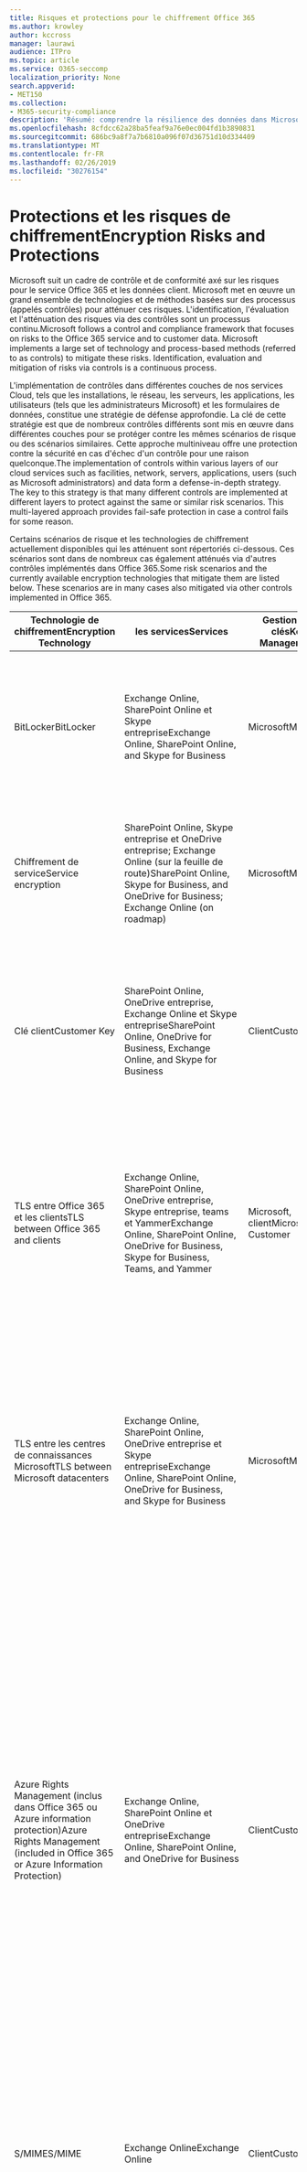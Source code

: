 ```yaml
---
title: Risques et protections pour le chiffrement Office 365
ms.author: krowley
author: kccross
manager: laurawi
audience: ITPro
ms.topic: article
ms.service: O365-seccomp
localization_priority: None
search.appverid:
- MET150
ms.collection:
- M365-security-compliance
description: 'Résumé: comprendre la résilience des données dans Microsoft Office 365.'
ms.openlocfilehash: 8cfdcc62a28ba5feaf9a76e0ec004fd1b3890831
ms.sourcegitcommit: 686bc9a8f7a7b6810a096f07d36751d10d334409
ms.translationtype: MT
ms.contentlocale: fr-FR
ms.lasthandoff: 02/26/2019
ms.locfileid: "30276154"
---
```

# <a name="encryption-risks-and-protections"></a><span data-ttu-id="c8116-103">Protections et les risques de chiffrement</span><span class="sxs-lookup"><span data-stu-id="c8116-103">Encryption Risks and Protections</span></span>

<span data-ttu-id="c8116-p101">Microsoft suit un cadre de contrôle et de conformité axé sur les risques pour le service Office 365 et les données client. Microsoft met en œuvre un grand ensemble de technologies et de méthodes basées sur des processus (appelés contrôles) pour atténuer ces risques. L'identification, l'évaluation et l'atténuation des risques via des contrôles sont un processus continu.</span><span class="sxs-lookup"><span data-stu-id="c8116-p101">Microsoft follows a control and compliance framework that focuses on risks to the Office 365 service and to customer data. Microsoft implements a large set of technology and process-based methods (referred to as controls) to mitigate these risks. Identification, evaluation and mitigation of risks via controls is a continuous process.</span></span> 

<span data-ttu-id="c8116-p102">L'implémentation de contrôles dans différentes couches de nos services Cloud, tels que les installations, le réseau, les serveurs, les applications, les utilisateurs (tels que les administrateurs Microsoft) et les formulaires de données, constitue une stratégie de défense approfondie. La clé de cette stratégie est que de nombreux contrôles différents sont mis en œuvre dans différentes couches pour se protéger contre les mêmes scénarios de risque ou des scénarios similaires. Cette approche multiniveau offre une protection contre la sécurité en cas d'échec d'un contrôle pour une raison quelconque.</span><span class="sxs-lookup"><span data-stu-id="c8116-p102">The implementation of controls within various layers of our cloud services such as facilities, network, servers, applications, users (such as Microsoft administrators) and data form a defense-in-depth strategy. The key to this strategy is that many different controls are implemented at different layers to protect against the same or similar risk scenarios. This multi-layered approach provides fail-safe protection in case a control fails for some reason.</span></span>

<span data-ttu-id="c8116-p103">Certains scénarios de risque et les technologies de chiffrement actuellement disponibles qui les atténuent sont répertoriés ci-dessous. Ces scénarios sont dans de nombreux cas également atténués via d'autres contrôles implémentés dans Office 365.</span><span class="sxs-lookup"><span data-stu-id="c8116-p103">Some risk scenarios and the currently available encryption technologies that mitigate them are listed below. These scenarios are in many cases also mitigated via other controls implemented in Office 365.</span></span>

| <span data-ttu-id="c8116-112">Technologie de chiffrement</span><span class="sxs-lookup"><span data-stu-id="c8116-112">Encryption Technology</span></span> | <span data-ttu-id="c8116-113">les services</span><span class="sxs-lookup"><span data-stu-id="c8116-113">Services</span></span> | <span data-ttu-id="c8116-114">Gestion des clés</span><span class="sxs-lookup"><span data-stu-id="c8116-114">Key Management</span></span> | <span data-ttu-id="c8116-115">Scénario de risque</span><span class="sxs-lookup"><span data-stu-id="c8116-115">Risk Scenario</span></span> | <span data-ttu-id="c8116-116">Valeur</span><span class="sxs-lookup"><span data-stu-id="c8116-116">Value</span></span> |
|----------------------------------------------------------------------------------|--------------------------------------------------------------------------------------------------|---------------------|------------------------------------------------------------------------------------------------------------------------------------------|---------------------------------------------------------------------------------------------------------------------------------------------------------------------------------------------------------------------------------------------------------------------------------------------------------------------------------------------------------------------------------------------------------------------------------|
| <span data-ttu-id="c8116-117">BitLocker</span><span class="sxs-lookup"><span data-stu-id="c8116-117">BitLocker</span></span> | <span data-ttu-id="c8116-118">Exchange Online, SharePoint Online et Skype entreprise</span><span class="sxs-lookup"><span data-stu-id="c8116-118">Exchange Online, SharePoint Online, and Skype for Business</span></span> | <span data-ttu-id="c8116-119">Microsoft</span><span class="sxs-lookup"><span data-stu-id="c8116-119">Microsoft</span></span> | <span data-ttu-id="c8116-120">Les disques ou les serveurs dans Office 365 sont volés ou incorrectement recyclés.</span><span class="sxs-lookup"><span data-stu-id="c8116-120">Disks or servers in Office 365 are stolen or improperly recycled.</span></span> | <span data-ttu-id="c8116-121">BitLocker offre une approche à la sécurité contre la perte de données due à un matériel volé ou incorrectement recyclé (serveur/disque).</span><span class="sxs-lookup"><span data-stu-id="c8116-121">BitLocker provides a fail-safe approach to protect against loss of data due to stolen or improperly recycled hardware (server/disk).</span></span> |
| <span data-ttu-id="c8116-122">Chiffrement de service</span><span class="sxs-lookup"><span data-stu-id="c8116-122">Service encryption</span></span> | <span data-ttu-id="c8116-123">SharePoint Online, Skype entreprise et OneDrive entreprise; Exchange Online (sur la feuille de route)</span><span class="sxs-lookup"><span data-stu-id="c8116-123">SharePoint Online, Skype for Business, and OneDrive for Business; Exchange Online (on roadmap)</span></span> | <span data-ttu-id="c8116-124">Microsoft</span><span class="sxs-lookup"><span data-stu-id="c8116-124">Microsoft</span></span> | <span data-ttu-id="c8116-125">Un pirate interne ou externe tente d'accéder à des fichiers/données individuels en tant qu'objet BLOB.</span><span class="sxs-lookup"><span data-stu-id="c8116-125">Internal or external hacker tries to access individual files/data as a blob.</span></span> | <span data-ttu-id="c8116-p104">Les données chiffrées ne peuvent pas être déchiffrées sans accès aux clés. Permet de limiter le risque qu'un pirate accède aux données.</span><span class="sxs-lookup"><span data-stu-id="c8116-p104">The encrypted data cannot be decrypted without access to keys. Helps to mitigate risk of a hacker accessing data.</span></span> |
| <span data-ttu-id="c8116-128">Clé client</span><span class="sxs-lookup"><span data-stu-id="c8116-128">Customer Key</span></span> | <span data-ttu-id="c8116-129">SharePoint Online, OneDrive entreprise, Exchange Online et Skype entreprise</span><span class="sxs-lookup"><span data-stu-id="c8116-129">SharePoint Online, OneDrive for Business, Exchange Online, and Skype for Business</span></span> | <span data-ttu-id="c8116-130">Client</span><span class="sxs-lookup"><span data-stu-id="c8116-130">Customer</span></span> | <span data-ttu-id="c8116-131">N/A (cette fonctionnalité est conçue comme fonctionnalité de conformité, pas comme une atténuation pour tout risque.)</span><span class="sxs-lookup"><span data-stu-id="c8116-131">N/A (This feature is designed as a compliance feature; not as a mitigation for any risk.)</span></span> | <span data-ttu-id="c8116-132">Aide les clients à respecter les obligations de réglementation et de conformité, ainsi qu'à quitter le service Office 365 et révoquer l'accès aux données de Microsoft</span><span class="sxs-lookup"><span data-stu-id="c8116-132">Helps customers meet internal regulation and compliance obligations, and the ability to leave the Office 365 service and revoke Microsoft’s access to data</span></span> |
| <span data-ttu-id="c8116-133">TLS entre Office 365 et les clients</span><span class="sxs-lookup"><span data-stu-id="c8116-133">TLS between Office 365 and clients</span></span> | <span data-ttu-id="c8116-134">Exchange Online, SharePoint Online, OneDrive entreprise, Skype entreprise, teams et Yammer</span><span class="sxs-lookup"><span data-stu-id="c8116-134">Exchange Online, SharePoint Online, OneDrive for Business, Skype for Business, Teams, and Yammer</span></span> | <span data-ttu-id="c8116-135">Microsoft, client</span><span class="sxs-lookup"><span data-stu-id="c8116-135">Microsoft, Customer</span></span> | <span data-ttu-id="c8116-136">Attaque de l'interCepteur ou d'une autre attaque pour appuyer sur le flux de données entre Office 365 et les ordinateurs clients sur Internet.</span><span class="sxs-lookup"><span data-stu-id="c8116-136">Man-in-the-middle or other attack to tap the data flow between Office 365 and client computers over Internet.</span></span> | <span data-ttu-id="c8116-137">Cette implémentation fournit une valeur à la fois à Microsoft et aux clients et garantit l'intégrité des données entre Office 365 et le client.</span><span class="sxs-lookup"><span data-stu-id="c8116-137">This implementation provides value to both Microsoft and customers and assures data integrity as it flows between Office 365 and the client.</span></span> |
| <span data-ttu-id="c8116-138">TLS entre les centres de connaissances Microsoft</span><span class="sxs-lookup"><span data-stu-id="c8116-138">TLS between Microsoft datacenters</span></span> | <span data-ttu-id="c8116-139">Exchange Online, SharePoint Online, OneDrive entreprise et Skype entreprise</span><span class="sxs-lookup"><span data-stu-id="c8116-139">Exchange Online, SharePoint Online, OneDrive for Business, and Skype for Business</span></span> | <span data-ttu-id="c8116-140">Microsoft</span><span class="sxs-lookup"><span data-stu-id="c8116-140">Microsoft</span></span> | <span data-ttu-id="c8116-141">Attaque de l'interCepteur ou d'une autre attaque pour appuyer sur le flux de données client entre les serveurs Office 365 situés dans des centres de données Microsoft différents.</span><span class="sxs-lookup"><span data-stu-id="c8116-141">Man-in-the-middle or other attack to tap the customer data flow between Office 365 servers located in different Microsoft datacenters.</span></span> | <span data-ttu-id="c8116-142">Cette implémentation est une autre méthode permettant de protéger les données contre les attaques entre les centres de données Microsoft.</span><span class="sxs-lookup"><span data-stu-id="c8116-142">This implementation is another method to protect data against attacks between Microsoft datacenters.</span></span> |
| <span data-ttu-id="c8116-143">Azure Rights Management (inclus dans Office 365 ou Azure information protection)</span><span class="sxs-lookup"><span data-stu-id="c8116-143">Azure Rights Management (included in Office 365 or Azure Information Protection)</span></span> | <span data-ttu-id="c8116-144">Exchange Online, SharePoint Online et OneDrive entreprise</span><span class="sxs-lookup"><span data-stu-id="c8116-144">Exchange Online, SharePoint Online, and OneDrive for Business</span></span> | <span data-ttu-id="c8116-145">Client</span><span class="sxs-lookup"><span data-stu-id="c8116-145">Customer</span></span> | <span data-ttu-id="c8116-146">Les données tombent entre les mains d'une personne qui ne doit pas avoir accès aux données.</span><span class="sxs-lookup"><span data-stu-id="c8116-146">Data falls into the hands of a person who should not have access to the data.</span></span> | <span data-ttu-id="c8116-p105">Azure information protection utilise Azure RMS, qui fournit une valeur ajoutée aux clients en utilisant des stratégies de chiffrement, d'identité et d'autorisation pour sécuriser les fichiers et le courrier électronique sur plusieurs appareils. Azure RMS fournit une valeur aux clients où tous les courriers électroniques provenant d'Office 365 qui correspondent à certains critères (c'est-à-dire, tous les courriers électroniques vers une adresse spécifique) peuvent être automatiquement chiffrés avant d'être envoyés à un autre destinataire.</span><span class="sxs-lookup"><span data-stu-id="c8116-p105">Azure Information Protection uses Azure RMS which provides value to customers by using encryption, identity, and authorization policies to help secure files and email across multiple devices. Azure RMS provides value to customers where all emails originating from Office 365 that match certain criteria (i.e., all emails to a certain address) can be automatically encrypted before they get sent to another recipient.</span></span> |
| <span data-ttu-id="c8116-149">S/MIME</span><span class="sxs-lookup"><span data-stu-id="c8116-149">S/MIME</span></span> | <span data-ttu-id="c8116-150">Exchange Online</span><span class="sxs-lookup"><span data-stu-id="c8116-150">Exchange Online</span></span> | <span data-ttu-id="c8116-151">Client</span><span class="sxs-lookup"><span data-stu-id="c8116-151">Customer</span></span> | <span data-ttu-id="c8116-152">Le courrier électronique est destiné aux mains d'une personne qui n'est pas le destinataire prévu.</span><span class="sxs-lookup"><span data-stu-id="c8116-152">Email falls into the hands of a person who is not the intended recipient.</span></span> | <span data-ttu-id="c8116-153">S/MIME offre une valeur ajoutée aux clients en s'assurant que les messages chiffrés avec S/MIME ne peuvent être déchiffrés que par le destinataire direct du courrier électronique.</span><span class="sxs-lookup"><span data-stu-id="c8116-153">S/MIME provides value to customers by assuring that email encrypted with S/MIME can only be decrypted by the direct recipient of the email.</span></span> |
| <span data-ttu-id="c8116-154">Chiffrement de messages Office 365</span><span class="sxs-lookup"><span data-stu-id="c8116-154">Office 365 Message Encryption</span></span> | <span data-ttu-id="c8116-155">Exchange Online, SharePoint Online</span><span class="sxs-lookup"><span data-stu-id="c8116-155">Exchange Online, SharePoint Online</span></span> | <span data-ttu-id="c8116-156">Client</span><span class="sxs-lookup"><span data-stu-id="c8116-156">Customer</span></span> | <span data-ttu-id="c8116-157">Les messages électroniques, y compris les pièces jointes protégées, tombent entre les mains d'une personne au sein ou à l'extérieur d'Office 365 qui n'est pas le destinataire prévu du message.</span><span class="sxs-lookup"><span data-stu-id="c8116-157">Email, including protected attachments, falls in hands of a person either within or outside Office 365 who is not the intended recipient of the email.</span></span> | <span data-ttu-id="c8116-158">OME fournit une valeur aux clients où tous les courriers électroniques provenant d'Office 365 qui correspondent à certains critères (c'est-à-dire, tous les courriers électroniques adressés à une certaine adresse) sont automatiquement chiffrés avant d'être envoyés à un autre destinataire interne ou externe.</span><span class="sxs-lookup"><span data-stu-id="c8116-158">OME provides value to customers where all emails originating from Office 365 that match certain criteria (i.e., all emails to a certain address) are automatically encrypted before they get sent to another internal or an external recipient.</span></span> |
| <span data-ttu-id="c8116-159">SMTP TLS avec l'organisation partenaire</span><span class="sxs-lookup"><span data-stu-id="c8116-159">SMTP TLS with partner organization</span></span> | <span data-ttu-id="c8116-160">Exchange Online</span><span class="sxs-lookup"><span data-stu-id="c8116-160">Exchange Online</span></span> | <span data-ttu-id="c8116-161">Client</span><span class="sxs-lookup"><span data-stu-id="c8116-161">Customer</span></span> | <span data-ttu-id="c8116-162">Le courrier électronique est intercepté via une attaque de l'intercepteur ou une autre attaque en transit d'un client Office 365 vers une autre organisation partenaire.</span><span class="sxs-lookup"><span data-stu-id="c8116-162">Email is intercepted via a man-in-the-middle or other attack while in transit from an Office 365 tenant to another partner organization.</span></span> | <span data-ttu-id="c8116-163">Ce scénario fournit au client une valeur qui lui permet d'envoyer ou de recevoir tous les messages électroniques entre son client 365 Office et son organisation de messagerie dans un canal SMTP chiffré.</span><span class="sxs-lookup"><span data-stu-id="c8116-163">This scenario provides value to the customer such that they can send/receive all emails between their Office 365 tenant and their partner’s email organization inside an encrypted SMTP channel.</span></span> |

## <a name="encryption-technologies-available-in-office-365-multi-tenant-environments"></a><span data-ttu-id="c8116-164">Technologies de chiffrement disponibles dans les environnements multi-clients Office 365</span><span class="sxs-lookup"><span data-stu-id="c8116-164">Encryption technologies available in Office 365 multi-tenant environments</span></span>

| <span data-ttu-id="c8116-165">Technologie de chiffrement</span><span class="sxs-lookup"><span data-stu-id="c8116-165">Encryption Technology</span></span> | <span data-ttu-id="c8116-166">Implémentée par</span><span class="sxs-lookup"><span data-stu-id="c8116-166">Implemented by</span></span> | <span data-ttu-id="c8116-167">Algorithme et force de l'échange de clés</span><span class="sxs-lookup"><span data-stu-id="c8116-167">Key Exchange Algorithm and Strength</span></span> | <span data-ttu-id="c8116-168">Gestion des clés \*</span><span class="sxs-lookup"><span data-stu-id="c8116-168">Key Management\*</span></span> | <span data-ttu-id="c8116-169">Validée FIPS 140-2</span><span class="sxs-lookup"><span data-stu-id="c8116-169">FIPS 140-2 Validated</span></span> |
|----------------------------------------------------------------------------------|-------------------------|------------------------------------------------------------------------------------------------------------------------------------------------------------------------------------|--------------------------------------------------------------------------------------------------------------------------------------------------------------------------------------------------------------------------------------------------------------------------------------------------------------------------------------------------------------------------------------------------------------------------------------------------------------------------------------------------------------------------------------------------------------------------------------------------------------------------------------------------------------------------------------------------------------------------------------------------------------------------------------------------------------------------------------------------------------------------------------------------------------|-----------------------------------------------------------------------|
| <span data-ttu-id="c8116-170">BitLocker</span><span class="sxs-lookup"><span data-stu-id="c8116-170">BitLocker</span></span> | <span data-ttu-id="c8116-171">Exchange Online</span><span class="sxs-lookup"><span data-stu-id="c8116-171">Exchange Online</span></span> | <span data-ttu-id="c8116-172">AES 128-bit +</span><span class="sxs-lookup"><span data-stu-id="c8116-172">AES 128-bit+</span></span> | <span data-ttu-id="c8116-p106">La clé externe AES est stockée dans une sécurité secrète et dans le Registre du serveur Exchange. La sécurité secrète est un référentiel sécurisé qui requiert une élévation et des approbations de haut niveau pour accéder. L'accès ne peut être demandé et approuvé qu'à l'aide d'un outil interne appelé Lockbox. La clé externe AES est également stockée dans le module de plateforme sécurisée sur le serveur. Un mot de passe numérique de 48 chiffres est stocké dans Active Directory et protégé par la bte post.</span><span class="sxs-lookup"><span data-stu-id="c8116-p106">AES external key is stored in a Secret Safe and in the registry of the Exchange server. The Secret Safe is a secured repository that requires high-level elevation and approvals to access. Access can be requested and approved only by using an internal tool called Lockbox. The AES external key is also stored in the Trusted Platform Module in the server. A 48-digit numerical password is stored in Active Directory and protected by Lockbox.</span></span> | <span data-ttu-id="c8116-178">Oui, pour les serveurs qui utilisent AES 256 bits \* \*</span><span class="sxs-lookup"><span data-stu-id="c8116-178">Yes, for servers that use AES 256-bit\*\*</span></span> |
|  | <span data-ttu-id="c8116-179">SharePoint Online</span><span class="sxs-lookup"><span data-stu-id="c8116-179">SharePoint Online</span></span> | <span data-ttu-id="c8116-180">AES 256 bits</span><span class="sxs-lookup"><span data-stu-id="c8116-180">AES 256-bit</span></span> | <span data-ttu-id="c8116-p107">La clé externe AES est stockée dans un coffre secret. La sécurité secrète est un référentiel sécurisé qui requiert une élévation et des approbations de haut niveau pour accéder. L'accès ne peut être demandé et approuvé qu'à l'aide d'un outil interne appelé Lockbox. La clé externe AES est également stockée dans le module de plateforme sécurisée sur le serveur. Un mot de passe numérique de 48 chiffres est stocké dans Active Directory et protégé par la bte post.</span><span class="sxs-lookup"><span data-stu-id="c8116-p107">AES external key is stored in a Secret Safe. The Secret Safe is a secured repository that requires high-level elevation and approvals to access. Access can be requested and approved only by using an internal tool called Lockbox. The AES external key is also stored in the Trusted Platform Module in the server. A 48-digit numerical password is stored in Active Directory and protected by Lockbox.</span></span> | <span data-ttu-id="c8116-186">Oui</span><span class="sxs-lookup"><span data-stu-id="c8116-186">Yes</span></span> |
|  | <span data-ttu-id="c8116-187">Skype Entreprise</span><span class="sxs-lookup"><span data-stu-id="c8116-187">Skype for Business</span></span> | <span data-ttu-id="c8116-188">AES 256 bits</span><span class="sxs-lookup"><span data-stu-id="c8116-188">AES 256-bit</span></span> | <span data-ttu-id="c8116-p108">La clé externe AES est stockée dans un coffre secret. La sécurité secrète est un référentiel sécurisé qui requiert une élévation et des approbations de haut niveau pour accéder. L'accès ne peut être demandé et approuvé qu'à l'aide d'un outil interne appelé Lockbox. La clé externe AES est également stockée dans le module de plateforme sécurisée sur le serveur. Un mot de passe numérique de 48 chiffres est stocké dans Active Directory et protégé par la bte post.</span><span class="sxs-lookup"><span data-stu-id="c8116-p108">AES external key is stored in a Secret Safe. The Secret Safe is a secured repository that requires high-level elevation and approvals to access. Access can be requested and approved only by using an internal tool called Lockbox. The AES external key is also stored in the Trusted Platform Module in the server. A 48-digit numerical password is stored in Active Directory and protected by Lockbox.</span></span> | <span data-ttu-id="c8116-194">Oui</span><span class="sxs-lookup"><span data-stu-id="c8116-194">Yes</span></span> |
| <span data-ttu-id="c8116-195">Chiffrement de service</span><span class="sxs-lookup"><span data-stu-id="c8116-195">Service Encryption</span></span> | <span data-ttu-id="c8116-196">SharePoint Online</span><span class="sxs-lookup"><span data-stu-id="c8116-196">SharePoint Online</span></span> | <span data-ttu-id="c8116-197">AES 256 bits</span><span class="sxs-lookup"><span data-stu-id="c8116-197">AES 256-bit</span></span> | <span data-ttu-id="c8116-p109">Les clés utilisées pour chiffrer les objets BLOB sont stockées dans la base de données de contenu SharePoint Online. Les bases de données de contenu SharePoint Online sont protégées par les contrôles d'accès aux bases de données et le chiffrement au repos. Le chiffrement est effectué à l'aide de TDE dans Azure SQL Database. Ces secrets se situent au niveau du service pour SharePoint Online, et non au niveau du client. Ces secrets (parfois appelés clés principales) sont stockés dans un référentiel sécurisé distinct appelé magasin de clés. TDE fournit la sécurité au repos pour la base de données active et les sauvegardes de base de données et les journaux de transaction. Lorsque les clients fournissent la clé facultative, la clé client est stockée dans le coffre de clés Azure et le service utilise la clé pour chiffrer une clé de client, qui est utilisée pour chiffrer une clé de site, qui est ensuite utilisée pour chiffrer les clés de niveau fichier. Fondamentalement, une nouvelle hiérarchie de clés est introduite lorsque le client fournit une clé.</span><span class="sxs-lookup"><span data-stu-id="c8116-p109">The keys used to encrypt the blobs are stored in the SharePoint Online Content Database. The SharePoint Online Content Databases is protected by database access controls and encryption at rest. Encryption is performed using TDE in Azure SQL Database. These secrets are at the service level for SharePoint Online, not at the tenant level. These secrets (sometimes referred to as the master keys) are stored in a separate secure repository called the Key Store. TDE provides security at rest for both the active database and the database backups and transaction logs. When customers provide the optional key, the customer key is stored in Azure Key Vault, and the service uses the key to encrypt a tenant key, which is used to encrypt a site key, which is then used to encrypt the file level keys. Essentially, a new key hierarchy is introduced when the customer provides a key.</span></span> | <span data-ttu-id="c8116-206">Oui</span><span class="sxs-lookup"><span data-stu-id="c8116-206">Yes</span></span> |
|  | <span data-ttu-id="c8116-207">Skype Entreprise</span><span class="sxs-lookup"><span data-stu-id="c8116-207">Skype for Business</span></span> | <span data-ttu-id="c8116-208">AES 256 bits</span><span class="sxs-lookup"><span data-stu-id="c8116-208">AES 256-bit</span></span> | <span data-ttu-id="c8116-p110">Chaque élément de données est chiffré à l'aide d'une clé différente générée de façon aléatoire 256 bits. La clé de chiffrement est stockée dans un fichier XML de métadonnées correspondant, qui est également chiffré par une clé principale par conférence. La clé principale est également générée de manière aléatoire une fois par conférence.</span><span class="sxs-lookup"><span data-stu-id="c8116-p110">Each piece of data is encrypted using a different randomly generated 256-bit key. The encryption key is stored in a corresponding metadata XML file which is also encrypted by a per-conference master key. The master key is also randomly generated once per conference.</span></span> | <span data-ttu-id="c8116-212">Oui</span><span class="sxs-lookup"><span data-stu-id="c8116-212">Yes</span></span> |
|  | <span data-ttu-id="c8116-213">Exchange Online</span><span class="sxs-lookup"><span data-stu-id="c8116-213">Exchange Online</span></span> | <span data-ttu-id="c8116-214">AES 256 bits</span><span class="sxs-lookup"><span data-stu-id="c8116-214">AES 256-bit</span></span> | <span data-ttu-id="c8116-215">Chaque boîte aux lettres est chiffrée à l'aide d'une stratégie de chiffrement de données qui utilise des clés de chiffrement contrôlées par Microsoft (dans la feuille de route) ou par le client (lorsque la clé client est utilisée).</span><span class="sxs-lookup"><span data-stu-id="c8116-215">Each mailbox is encrypted using a data encryption policy that uses encryption keys controlled by Microsoft (on roadmap) or by the customer (when Customer Key is used).</span></span> | <span data-ttu-id="c8116-216">Oui</span><span class="sxs-lookup"><span data-stu-id="c8116-216">Yes</span></span> |
| <span data-ttu-id="c8116-217">TLS entre Office 365 et les clients/partenaires</span><span class="sxs-lookup"><span data-stu-id="c8116-217">TLS between Office 365 and clients/partners</span></span> | <span data-ttu-id="c8116-218">Exchange Online</span><span class="sxs-lookup"><span data-stu-id="c8116-218">Exchange Online</span></span> | [<span data-ttu-id="c8116-219">TLS opportuniste prenant en charge plusieurs suites de chiffrement</span><span class="sxs-lookup"><span data-stu-id="c8116-219">Opportunistic TLS supporting multiple cipher suites</span></span>](https://technet.microsoft.com/en-us/library/mt163898.aspx) | <span data-ttu-id="c8116-220">Le certificat TLS pour Exchange Online (outlook.office.com) est un certificat SHA256RSA 2048 bits émis par Baltimore racine CyberTrust.</span><span class="sxs-lookup"><span data-stu-id="c8116-220">The TLS certificate for Exchange Online (outlook.office.com) is a 2048-bit SHA256RSA certificate issued by Baltimore CyberTrust Root.</span></span> <br> <br> <span data-ttu-id="c8116-221">Le certificat racine TLS pour Exchange Online est un certificat SHA1RSA 2048 bits émis par Baltimore racine CyberTrust.</span><span class="sxs-lookup"><span data-stu-id="c8116-221">The TLS root certificate for Exchange Online is a 2048-bit SHA1RSA certificate issued by Baltimore CyberTrust Root.</span></span> | <span data-ttu-id="c8116-222">Oui, lorsque la force de chiffrement TLS 1,2 avec 256 bits est utilisée</span><span class="sxs-lookup"><span data-stu-id="c8116-222">Yes, when TLS 1.2 with 256-bit cipher strength is used</span></span> |
|  | <span data-ttu-id="c8116-223">SharePoint Online</span><span class="sxs-lookup"><span data-stu-id="c8116-223">SharePoint Online</span></span> | <span data-ttu-id="c8116-224">TLS 1,2 avec AES 256</span><span class="sxs-lookup"><span data-stu-id="c8116-224">TLS 1.2 with AES 256</span></span> <br> <br> [<span data-ttu-id="c8116-225">Chiffrement de données dans OneDrive Entreprise et SharePoint Online</span><span class="sxs-lookup"><span data-stu-id="c8116-225">Data Encryption in OneDrive for Business and SharePoint Online</span></span>](https://technet.microsoft.com/en-us/library/dn905447.aspx) | <span data-ttu-id="c8116-226">Le certificat TLS pour SharePoint Online (\*. sharepoint.com) est un certificat SHA256RSA 2048 bits émis par Baltimore racine CyberTrust.</span><span class="sxs-lookup"><span data-stu-id="c8116-226">The TLS certificate for SharePoint Online (\*.sharepoint.com) is a 2048-bit SHA256RSA certificate issued by Baltimore CyberTrust Root.</span></span> <br> <br> <span data-ttu-id="c8116-227">Le certificat racine TLS pour SharePoint Online est un certificat SHA1RSA 2048 bits émis par Baltimore racine CyberTrust.</span><span class="sxs-lookup"><span data-stu-id="c8116-227">The TLS root certificate for SharePoint Online is a 2048-bit SHA1RSA certificate issued by Baltimore CyberTrust Root.</span></span> | <span data-ttu-id="c8116-228">Oui</span><span class="sxs-lookup"><span data-stu-id="c8116-228">Yes</span></span> |
|  | <span data-ttu-id="c8116-229">Skype Entreprise</span><span class="sxs-lookup"><span data-stu-id="c8116-229">Skype for Business</span></span> | [<span data-ttu-id="c8116-230">TLS pour les communications SIP et les sessions de partage de données PSOM</span><span class="sxs-lookup"><span data-stu-id="c8116-230">TLS for SIP communications and PSOM data sharing sessions</span></span>](https://support.office.com/article/Set-up-your-network-for-Skype-for-Business-Online-d21f89b0-3afc-432e-b735-036b2432fdbf) | <span data-ttu-id="c8116-231">Le certificat TLS pour Skype entreprise (\*. lync.com) est un certificat SHA256RSA 2048 bits émis par Baltimore racine CyberTrust.</span><span class="sxs-lookup"><span data-stu-id="c8116-231">The TLS certificate for Skype for Business (\*.lync.com) is a 2048-bit SHA256RSA certificate issued by Baltimore CyberTrust Root.</span></span> <br> <br> <span data-ttu-id="c8116-232">Le certificat racine TLS pour Skype entreprise est un certificat SHA256RSA 2048 bits émis par Baltimore racine CyberTrust.</span><span class="sxs-lookup"><span data-stu-id="c8116-232">The TLS root certificate for Skype for Business is a 2048-bit SHA256RSA certificate issued by Baltimore CyberTrust Root.</span></span> | <span data-ttu-id="c8116-233">Oui</span><span class="sxs-lookup"><span data-stu-id="c8116-233">Yes</span></span> |
|  | <span data-ttu-id="c8116-234">Microsoft Teams</span><span class="sxs-lookup"><span data-stu-id="c8116-234">Microsoft Teams</span></span> | <span data-ttu-id="c8116-235">TLS 1,2 avec AES 256</span><span class="sxs-lookup"><span data-stu-id="c8116-235">TLS 1.2 with AES 256</span></span> <br> <br> [<span data-ttu-id="c8116-236">Forum aux questions sur Microsoft teams – aide de l'administrateur</span><span class="sxs-lookup"><span data-stu-id="c8116-236">Frequently asked questions about Microsoft Teams – Admin Help</span></span>](https://docs.microsoft.com/MicrosoftTeams/teams-overview) | <span data-ttu-id="c8116-237">Le certificat TLS pour Microsoft Teams (teams.microsoft.com, edge.skype.com) est un certificat SHA256RSA 2048 bits émis par Baltimore racine CyberTrust.</span><span class="sxs-lookup"><span data-stu-id="c8116-237">The TLS certificate for Microsoft Teams (teams.microsoft.com, edge.skype.com) is a 2048-bit SHA256RSA certificate issued by Baltimore CyberTrust Root.</span></span> <br> <br> <span data-ttu-id="c8116-238">Le certificat racine TLS pour Microsoft teams est un certificat SHA256RSA 2048 bits émis par Baltimore racine CyberTrust.</span><span class="sxs-lookup"><span data-stu-id="c8116-238">The TLS root certificate for Microsoft Teams is a 2048-bit SHA256RSA certificate issued by Baltimore CyberTrust Root.</span></span> | <span data-ttu-id="c8116-239">Oui</span><span class="sxs-lookup"><span data-stu-id="c8116-239">Yes</span></span> |
| <span data-ttu-id="c8116-240">TLS entre les centres de connaissances Microsoft</span><span class="sxs-lookup"><span data-stu-id="c8116-240">TLS between Microsoft datacenters</span></span> | <span data-ttu-id="c8116-241">Tous les services Office 365</span><span class="sxs-lookup"><span data-stu-id="c8116-241">All Office 365 services</span></span> | <span data-ttu-id="c8116-242">TLS 1,2 avec AES 256</span><span class="sxs-lookup"><span data-stu-id="c8116-242">TLS 1.2 with AES 256</span></span> <br> <br> <span data-ttu-id="c8116-243">Protocole SRTP (Secure Real-Time Transport Protocol)</span><span class="sxs-lookup"><span data-stu-id="c8116-243">Secure Real-time Transport Protocol (SRTP)</span></span> | <span data-ttu-id="c8116-244">Microsoft utilise une autorité de certification gérée en interne et déployée pour les communications de serveur à serveur entre les centres de communication Microsoft.</span><span class="sxs-lookup"><span data-stu-id="c8116-244">Microsoft uses an internally managed and deployed certification authority for server-to-server communications between Microsoft datacenters.</span></span> | <span data-ttu-id="c8116-245">Oui</span><span class="sxs-lookup"><span data-stu-id="c8116-245">Yes</span></span> |
| <span data-ttu-id="c8116-246">Azure Rights Management (inclus dans Office 365 ou Azure information protection)</span><span class="sxs-lookup"><span data-stu-id="c8116-246">Azure Rights Management (included in Office 365 or Azure Information Protection)</span></span> | <span data-ttu-id="c8116-247">Exchange Online</span><span class="sxs-lookup"><span data-stu-id="c8116-247">Exchange Online</span></span> | <span data-ttu-id="c8116-p111">Prend en charge le [mode de chiffrement 2](https://docs.microsoft.com/previous-versions/windows/it-pro/windows-server-2008-R2-and-2008/hh867439(v=ws.10)), une implémentation de chiffrement RMS mise à jour et améliorée. Il prend en charge RSA 2048 pour la signature et le chiffrement, et SHA-256 pour le hachage dans la signature.</span><span class="sxs-lookup"><span data-stu-id="c8116-p111">Supports [Cryptographic Mode 2](https://docs.microsoft.com/previous-versions/windows/it-pro/windows-server-2008-R2-and-2008/hh867439(v=ws.10)), an updated and enhanced RMS cryptographic implementation. It supports RSA 2048 for signature and encryption, and SHA-256 for hash in the signature.</span></span> | <span data-ttu-id="c8116-250">[Géré par Microsoft](https://docs.microsoft.com/azure/information-protection/plan-implement-tenant-key).</span><span class="sxs-lookup"><span data-stu-id="c8116-250">[Managed by Microsoft](https://docs.microsoft.com/azure/information-protection/plan-implement-tenant-key).</span></span> | <span data-ttu-id="c8116-251">Oui</span><span class="sxs-lookup"><span data-stu-id="c8116-251">Yes</span></span> |
|  | <span data-ttu-id="c8116-252">SharePoint Online</span><span class="sxs-lookup"><span data-stu-id="c8116-252">SharePoint Online</span></span> | <span data-ttu-id="c8116-p112">Prend en charge le [mode de chiffrement 2](https://docs.microsoft.com/previous-versions/windows/it-pro/windows-server-2008-R2-and-2008/hh867439(v=ws.10)), une implémentation de chiffrement RMS mise à jour et améliorée. Il prend en charge RSA 2048 pour la signature et le chiffrement, et SHA-256 pour la signature.</span><span class="sxs-lookup"><span data-stu-id="c8116-p112">Supports [Cryptographic Mode 2](https://docs.microsoft.com/previous-versions/windows/it-pro/windows-server-2008-R2-and-2008/hh867439(v=ws.10)), an updated and enhanced RMS cryptographic implementation. It supports RSA 2048 for signature and encryption, and SHA-256 for signature.</span></span> | <span data-ttu-id="c8116-255">[Géré par Microsoft](https://docs.microsoft.com/azure/information-protection/plan-implement-tenant-key), qui est le paramètre par défaut; des</span><span class="sxs-lookup"><span data-stu-id="c8116-255">[Managed by Microsoft](https://docs.microsoft.com/azure/information-protection/plan-implement-tenant-key), which is the default setting; or</span></span> <br> <br> <span data-ttu-id="c8116-p113">Géré par le client, ce qui est une alternative aux clés gérées par Microsoft. Une organisation disposant d'un abonnement Azure géré par le service informatique peut utiliser BYOK et consigner son utilisation sans frais supplémentaires. Pour plus d'informations, reportez-vous à [la rubrique implémentation de votre propre clé](https://docs.microsoft.com/azure/information-protection/plan-implement-tenant-key). Dans cette configuration, les HSM de Thales sont utilisés pour protéger vos clés. Pour plus d'informations, consultez la rubrique [Thales HSM et Azure RMS](http://www.thales-esecurity.com/msrms/cloud).</span><span class="sxs-lookup"><span data-stu-id="c8116-p113">Customer-managed, which is an alternative to Microsoft-managed keys. Organization that have an IT-managed Azure subscription can use BYOK and log its usage at no extra charge. For more information, see [Implementing bring your own key](https://docs.microsoft.com/azure/information-protection/plan-implement-tenant-key). In this configuration, Thales HSMs are used to protect your keys. For more information, see [Thales HSMs and Azure RMS](http://www.thales-esecurity.com/msrms/cloud).</span></span> | <span data-ttu-id="c8116-261">Oui</span><span class="sxs-lookup"><span data-stu-id="c8116-261">Yes</span></span> |
| <span data-ttu-id="c8116-262">S/MIME</span><span class="sxs-lookup"><span data-stu-id="c8116-262">S/MIME</span></span> | <span data-ttu-id="c8116-263">Exchange Online</span><span class="sxs-lookup"><span data-stu-id="c8116-263">Exchange Online</span></span> | <span data-ttu-id="c8116-264">Cryptographic Message Syntax standard 1,5 (PKCS #7)</span><span class="sxs-lookup"><span data-stu-id="c8116-264">Cryptographic Message Syntax Standard 1.5 (PKCS #7)</span></span> | <span data-ttu-id="c8116-p114">Dépend de l'infrastructure de clé publique gérée par le client. La gestion des clés est effectuée par le client et Microsoft n'a jamais accès aux clés privées utilisées pour la signature et le déchiffrement.</span><span class="sxs-lookup"><span data-stu-id="c8116-p114">Depends on the customer-managed public key infrastructure deployed. Key management is performed by the customer, and Microsoft never has access to the private keys used for signing and decryption.</span></span> | <span data-ttu-id="c8116-267">Oui, lorsqu'il est configuré pour chiffrer les messages sortants avec 3DES ou AES256</span><span class="sxs-lookup"><span data-stu-id="c8116-267">Yes, when configured to encrypt outgoing messages with 3DES or AES256</span></span> |
| <span data-ttu-id="c8116-268">Chiffrement de messages Office 365</span><span class="sxs-lookup"><span data-stu-id="c8116-268">Office 365 Message Encryption</span></span> | <span data-ttu-id="c8116-269">Exchange Online</span><span class="sxs-lookup"><span data-stu-id="c8116-269">Exchange Online</span></span> | <span data-ttu-id="c8116-270">Identique à Azure RMS ([mode de chiffrement 2](https://technet.microsoft.com/en-us/library/dn569290.aspx) -RSA 2048 pour la signature et le chiffrement, et SHA-256 pour la signature)</span><span class="sxs-lookup"><span data-stu-id="c8116-270">Same as Azure RMS ([Cryptographic Mode 2](https://technet.microsoft.com/en-us/library/dn569290.aspx) - RSA 2048 for signature and encryption, and SHA-256 for signature)</span></span> | <span data-ttu-id="c8116-p115">Utilise Azure information protection comme infrastructure de chiffrement. La méthode de chiffrement utilisée dépend de l'emplacement des clés RMS utilisées pour chiffrer et déchiffrer les messages.</span><span class="sxs-lookup"><span data-stu-id="c8116-p115">Uses Azure Information Protection as its encryption infrastructure. The encryption method used depends on where you obtain the RMS keys used to encrypt and decrypt messages.</span></span> | <span data-ttu-id="c8116-273">Oui</span><span class="sxs-lookup"><span data-stu-id="c8116-273">Yes</span></span> |
| <span data-ttu-id="c8116-274">SMTP TLS avec l'organisation partenaire</span><span class="sxs-lookup"><span data-stu-id="c8116-274">SMTP TLS with partner organization</span></span> | <span data-ttu-id="c8116-275">Exchange Online</span><span class="sxs-lookup"><span data-stu-id="c8116-275">Exchange Online</span></span> | <span data-ttu-id="c8116-276">TLS 1,2 avec AES 256</span><span class="sxs-lookup"><span data-stu-id="c8116-276">TLS 1.2 with AES 256</span></span> | <span data-ttu-id="c8116-277">Le certificat TLS pour Exchange Online (outlook.office.com) est un certificat SHA256RSA 2048 bits émis par Baltimore racine CyberTrust.</span><span class="sxs-lookup"><span data-stu-id="c8116-277">The TLS certificate for Exchange Online (outlook.office.com) is a 2048-bit SHA256RSA certificate issued by Baltimore CyberTrust Root.</span></span> <br> <br> <span data-ttu-id="c8116-278">Le certificat racine TLS pour Exchange Online est un certificat SHA1RSA 2048 bits émis par Baltimore racine CyberTrust.</span><span class="sxs-lookup"><span data-stu-id="c8116-278">The TLS root certificate for Exchange Online is a 2048-bit SHA1RSA certificate issued by Baltimore CyberTrust Root.</span></span> | <span data-ttu-id="c8116-279">Oui, lorsque la force de chiffrement TLS 1,2 avec 256 bits est utilisée</span><span class="sxs-lookup"><span data-stu-id="c8116-279">Yes, when TLS 1.2 with 256-bit cipher strength is used</span></span> |

<span data-ttu-id="c8116-280">\**Les certificats TLS référencés dans ce tableau sont destinés aux centres de l'aide. les centres de SHA256RSA non américains utilisent également des certificats 2048 bits.*</span><span class="sxs-lookup"><span data-stu-id="c8116-280">\**TLS certificates referenced in this table are for US datacenters; non-US datacenters also use 2048-bit SHA256RSA certificates.*</span></span>

<span data-ttu-id="c8116-281">\*\**La plupart des serveurs de l'environnement mutualisée Exchange Online ont été déployés avec le chiffrement AES 256 bits pour BitLocker. Les serveurs qui utilisent AES 128 bits sont progressivement déplacés.*</span><span class="sxs-lookup"><span data-stu-id="c8116-281">\*\**Most servers in the Exchange Online multi-tenant environment have been deployed with AES 256-bit encryption for BitLocker. Servers using AES 128-bit are being phased out.*</span></span>

## <a name="encryption-technologies-available-in-government-cloud-community-environments"></a><span data-ttu-id="c8116-282">Technologies de chiffrement disponibles dans les environnements communautaires Cloud dans le secteur public</span><span class="sxs-lookup"><span data-stu-id="c8116-282">Encryption technologies available in Government cloud community environments</span></span>

| <span data-ttu-id="c8116-283">Technologie de chiffrement</span><span class="sxs-lookup"><span data-stu-id="c8116-283">Encryption Technology</span></span> | <span data-ttu-id="c8116-284">Implémentée par</span><span class="sxs-lookup"><span data-stu-id="c8116-284">Implemented by</span></span> | <span data-ttu-id="c8116-285">Algorithme et force de l'échange de clés</span><span class="sxs-lookup"><span data-stu-id="c8116-285">Key Exchange Algorithm and Strength</span></span> | <span data-ttu-id="c8116-286">Gestion des clés \*</span><span class="sxs-lookup"><span data-stu-id="c8116-286">Key Management\*</span></span> | <span data-ttu-id="c8116-287">Validée FIPS 140-2</span><span class="sxs-lookup"><span data-stu-id="c8116-287">FIPS 140-2 Validated</span></span> |
|---------------------------------------------|--------------------------------------------------------|------------------------------------------------------------------------------------------------------------------------------------------------------------------------------------|--------------------------------------------------------------------------------------------------------------------------------------------------------------------------------------------------------------------------------------------------------------------------------------------------------------------------------------------------------------------------------------------------------------------------------------------------------------------------------------------------------------------------------------------------------------------------------------------------------------------------------------------------------------------------------------------------------------------------------------------------------------------------------------------------------------------------------------------------------------------------------------------------------------|-------------------------------------------------------------------------|
| <span data-ttu-id="c8116-288">BitLocker</span><span class="sxs-lookup"><span data-stu-id="c8116-288">BitLocker</span></span> | <span data-ttu-id="c8116-289">Exchange Online</span><span class="sxs-lookup"><span data-stu-id="c8116-289">Exchange Online</span></span> | <span data-ttu-id="c8116-290">AES 256 bits</span><span class="sxs-lookup"><span data-stu-id="c8116-290">AES 256-bit</span></span> | <span data-ttu-id="c8116-p116">La clé externe AES est stockée dans une sécurité secrète et dans le Registre du serveur Exchange. La sécurité secrète est un référentiel sécurisé qui requiert une élévation et des approbations de haut niveau pour accéder. L'accès ne peut être demandé et approuvé qu'à l'aide d'un outil interne appelé Lockbox. La clé externe AES est également stockée dans le module de plateforme sécurisée sur le serveur. Un mot de passe numérique de 48 chiffres est stocké dans Active Directory et protégé par la bte post.</span><span class="sxs-lookup"><span data-stu-id="c8116-p116">AES external key is stored in a Secret Safe and in the registry of the Exchange server. The Secret Safe is a secured repository that requires high-level elevation and approvals to access. Access can be requested and approved only by using an internal tool called Lockbox. The AES external key is also stored in the Trusted Platform Module in the server. A 48-digit numerical password is stored in Active Directory and protected by Lockbox.</span></span> | <span data-ttu-id="c8116-296">Oui</span><span class="sxs-lookup"><span data-stu-id="c8116-296">Yes</span></span> |
|  | <span data-ttu-id="c8116-297">SharePoint Online</span><span class="sxs-lookup"><span data-stu-id="c8116-297">SharePoint Online</span></span> | <span data-ttu-id="c8116-298">AES 256 bits</span><span class="sxs-lookup"><span data-stu-id="c8116-298">AES 256-bit</span></span> | <span data-ttu-id="c8116-p117">La clé externe AES est stockée dans un coffre secret. La sécurité secrète est un référentiel sécurisé qui requiert une élévation et des approbations de haut niveau pour accéder. L'accès ne peut être demandé et approuvé qu'à l'aide d'un outil interne appelé Lockbox. La clé externe AES est également stockée dans le module de plateforme sécurisée sur le serveur. Un mot de passe numérique de 48 chiffres est stocké dans Active Directory et protégé par la bte post.</span><span class="sxs-lookup"><span data-stu-id="c8116-p117">AES external key is stored in a Secret Safe. The Secret Safe is a secured repository that requires high-level elevation and approvals to access. Access can be requested and approved only by using an internal tool called Lockbox. The AES external key is also stored in the Trusted Platform Module in the server. A 48-digit numerical password is stored in Active Directory and protected by Lockbox.</span></span> | <span data-ttu-id="c8116-304">Oui</span><span class="sxs-lookup"><span data-stu-id="c8116-304">Yes</span></span> |
|  | <span data-ttu-id="c8116-305">Skype Entreprise</span><span class="sxs-lookup"><span data-stu-id="c8116-305">Skype for Business</span></span> | <span data-ttu-id="c8116-306">AES 256 bits</span><span class="sxs-lookup"><span data-stu-id="c8116-306">AES 256-bit</span></span> | <span data-ttu-id="c8116-p118">La clé externe AES est stockée dans un coffre secret. La sécurité secrète est un référentiel sécurisé qui requiert une élévation et des approbations de haut niveau pour accéder. L'accès ne peut être demandé et approuvé qu'à l'aide d'un outil interne appelé Lockbox. La clé externe AES est également stockée dans le module de plateforme sécurisée sur le serveur. Un mot de passe numérique de 48 chiffres est stocké dans Active Directory et protégé par la bte post.</span><span class="sxs-lookup"><span data-stu-id="c8116-p118">AES external key is stored in a Secret Safe. The Secret Safe is a secured repository that requires high-level elevation and approvals to access. Access can be requested and approved only by using an internal tool called Lockbox. The AES external key is also stored in the Trusted Platform Module in the server. A 48-digit numerical password is stored in Active Directory and protected by Lockbox.</span></span> | <span data-ttu-id="c8116-312">Oui</span><span class="sxs-lookup"><span data-stu-id="c8116-312">Yes</span></span> |
| <span data-ttu-id="c8116-313">Chiffrement de service</span><span class="sxs-lookup"><span data-stu-id="c8116-313">Service Encryption</span></span> | <span data-ttu-id="c8116-314">SharePoint Online</span><span class="sxs-lookup"><span data-stu-id="c8116-314">SharePoint Online</span></span> | <span data-ttu-id="c8116-315">AES 256 bits</span><span class="sxs-lookup"><span data-stu-id="c8116-315">AES 256-bit</span></span> | <span data-ttu-id="c8116-p119">Les clés utilisées pour chiffrer les objets BLOB sont stockées dans la base de données de contenu SharePoint Online. Les bases de données de contenu SharePoint Online sont protégées par les contrôles d'accès aux bases de données et le chiffrement au repos. Le chiffrement est effectué à l'aide de TDE dans Azure SQL Database. Ces secrets se situent au niveau du service pour SharePoint Online, et non au niveau du client. Ces secrets (parfois appelés clés principales) sont stockés dans un référentiel sécurisé distinct appelé magasin de clés. TDE fournit la sécurité au repos pour la base de données active et les sauvegardes de base de données et les journaux de transaction. Lorsque les clients fournissent la clé facultative, la clé client est stockée dans le coffre de clés Azure et le service utilise la clé pour chiffrer une clé de client, qui est utilisée pour chiffrer une clé de site, qui est ensuite utilisée pour chiffrer les clés de niveau fichier. Fondamentalement, une nouvelle hiérarchie de clés est introduite lorsque le client fournit une clé.</span><span class="sxs-lookup"><span data-stu-id="c8116-p119">The keys used to encrypt the blobs are stored in the SharePoint Online Content Database. The SharePoint Online Content Databases is protected by database access controls and encryption at rest. Encryption is performed using TDE in Azure SQL Database. These secrets are at the service level for SharePoint Online, not at the tenant level. These secrets (sometimes referred to as the master keys) are stored in a separate secure repository called the Key Store. TDE provides security at rest for both the active database and the database backups and transaction logs. When customers provide the optional key, the Customer Key is stored in Azure Key Vault, and the service uses the key to encrypt a tenant key, which is used to encrypt a site key, which is then used to encrypt the file level keys. Essentially, a new key hierarchy is introduced when the customer provides a key.</span></span> | <span data-ttu-id="c8116-324">Oui</span><span class="sxs-lookup"><span data-stu-id="c8116-324">Yes</span></span> |
|  | <span data-ttu-id="c8116-325">Skype Entreprise</span><span class="sxs-lookup"><span data-stu-id="c8116-325">Skype for Business</span></span> | <span data-ttu-id="c8116-326">AES 256 bits</span><span class="sxs-lookup"><span data-stu-id="c8116-326">AES 256-bit</span></span> | <span data-ttu-id="c8116-p120">Chaque élément de données est chiffré à l'aide d'une clé différente générée de façon aléatoire 256 bits. La clé de chiffrement est stockée dans un fichier XML de métadonnées correspondant, qui est également chiffré par une clé principale par conférence. La clé principale est également générée de manière aléatoire une fois par conférence.</span><span class="sxs-lookup"><span data-stu-id="c8116-p120">Each piece of data is encrypted using a different randomly generated 256-bit key. The encryption key is stored in a corresponding metadata XML file which is also encrypted by a per-conference master key. The master key is also randomly generated once per conference.</span></span> | <span data-ttu-id="c8116-330">Oui</span><span class="sxs-lookup"><span data-stu-id="c8116-330">Yes</span></span> |
|  | <span data-ttu-id="c8116-331">Exchange Online</span><span class="sxs-lookup"><span data-stu-id="c8116-331">Exchange Online</span></span> | <span data-ttu-id="c8116-332">AES 256 bits</span><span class="sxs-lookup"><span data-stu-id="c8116-332">AES 256-bit</span></span> | <span data-ttu-id="c8116-333">Chaque boîte aux lettres est chiffrée à l'aide d'une stratégie de chiffrement de données qui utilise des clés de chiffrement contrôlées par Microsoft ou par le client (lorsque la clé client est utilisée).</span><span class="sxs-lookup"><span data-stu-id="c8116-333">Each mailbox is encrypted using a data encryption policy that uses encryption keys controlled by Microsoft or by the customer (when Customer Key is used).</span></span> | <span data-ttu-id="c8116-334">Oui</span><span class="sxs-lookup"><span data-stu-id="c8116-334">Yes</span></span> |
| <span data-ttu-id="c8116-335">TLS entre Office 365 et les clients/partenaires</span><span class="sxs-lookup"><span data-stu-id="c8116-335">TLS between Office 365 and clients/partners</span></span> | <span data-ttu-id="c8116-336">Exchange Online</span><span class="sxs-lookup"><span data-stu-id="c8116-336">Exchange Online</span></span> | [<span data-ttu-id="c8116-337">TLS opportuniste prenant en charge plusieurs suites de chiffrement</span><span class="sxs-lookup"><span data-stu-id="c8116-337">Opportunistic TLS supporting multiple cipher suites</span></span>](https://technet.microsoft.com/en-us/library/mt163898.aspx) | <span data-ttu-id="c8116-338">Le certificat TLS pour Exchange Online (outlook.office.com) est un certificat SHA256RSA 2048 bits émis par Baltimore racine CyberTrust.</span><span class="sxs-lookup"><span data-stu-id="c8116-338">The TLS certificate for Exchange Online (outlook.office.com) is a 2048-bit SHA256RSA certificate issued by Baltimore CyberTrust Root.</span></span> <br> <br> <span data-ttu-id="c8116-339">Le certificat racine TLS pour Exchange Online est un certificat SHA1RSA 2048 bits émis par Baltimore racine CyberTrust.</span><span class="sxs-lookup"><span data-stu-id="c8116-339">The TLS root certificate for Exchange Online is a 2048-bit SHA1RSA certificate issued by Baltimore CyberTrust Root.</span></span> | <span data-ttu-id="c8116-340">Oui, lorsque la force de chiffrement TLS 1,2 avec 256 bits est utilisée</span><span class="sxs-lookup"><span data-stu-id="c8116-340">Yes, when TLS 1.2 with 256-bit cipher strength is used</span></span> |
|  | <span data-ttu-id="c8116-341">SharePoint Online</span><span class="sxs-lookup"><span data-stu-id="c8116-341">SharePoint Online</span></span> | <span data-ttu-id="c8116-342">TLS 1,2 avec AES 256</span><span class="sxs-lookup"><span data-stu-id="c8116-342">TLS 1.2 with AES 256</span></span> | <span data-ttu-id="c8116-343">Le certificat TLS pour SharePoint Online (\*. sharepoint.com) est un certificat SHA256RSA 2048 bits émis par Baltimore racine CyberTrust.</span><span class="sxs-lookup"><span data-stu-id="c8116-343">The TLS certificate for SharePoint Online (\*.sharepoint.com) is a 2048-bit SHA256RSA certificate issued by Baltimore CyberTrust Root.</span></span> <br> <br> <span data-ttu-id="c8116-344">Le certificat racine TLS pour SharePoint Online est un certificat SHA1RSA 2048 bits émis par Baltimore racine CyberTrust.</span><span class="sxs-lookup"><span data-stu-id="c8116-344">The TLS root certificate for SharePoint Online is a 2048-bit SHA1RSA certificate issued by Baltimore CyberTrust Root.</span></span> | <span data-ttu-id="c8116-345">Oui</span><span class="sxs-lookup"><span data-stu-id="c8116-345">Yes</span></span> |
|  | <span data-ttu-id="c8116-346">Skype Entreprise</span><span class="sxs-lookup"><span data-stu-id="c8116-346">Skype for Business</span></span> | <span data-ttu-id="c8116-347">TLS pour les communications SIP et les sessions de partage de données PSOM</span><span class="sxs-lookup"><span data-stu-id="c8116-347">TLS for SIP communications and PSOM data sharing sessions</span></span> | <span data-ttu-id="c8116-348">Le certificat TLS pour Skype entreprise (\*. lync.com) est un certificat SHA256RSA 2048 bits émis par Baltimore racine CyberTrust.</span><span class="sxs-lookup"><span data-stu-id="c8116-348">The TLS certificate for Skype for Business (\*.lync.com) is a 2048-bit SHA256RSA certificate issued by Baltimore CyberTrust Root.</span></span> <br> <br> <span data-ttu-id="c8116-349">Le certificat racine TLS pour Skype entreprise est un certificat SHA256RSA 2048 bits émis par Baltimore racine CyberTrust.</span><span class="sxs-lookup"><span data-stu-id="c8116-349">The TLS root certificate for Skype for Business is a 2048-bit SHA256RSA certificate issued by Baltimore CyberTrust Root.</span></span> | <span data-ttu-id="c8116-350">Oui</span><span class="sxs-lookup"><span data-stu-id="c8116-350">Yes</span></span> |
|  | <span data-ttu-id="c8116-351">Microsoft Teams</span><span class="sxs-lookup"><span data-stu-id="c8116-351">Microsoft Teams</span></span> | [<span data-ttu-id="c8116-352">Forum aux questions sur Microsoft teams – aide de l'administrateur</span><span class="sxs-lookup"><span data-stu-id="c8116-352">Frequently asked questions about Microsoft Teams – Admin Help</span></span>](https://docs.microsoft.com/MicrosoftTeams/teams-overview) | <span data-ttu-id="c8116-353">Le certificat TLS pour Microsoft Teams (teams.microsoft.com; edge.skype.com) est un certificat SHA256RSA 2048 bits émis par Baltimore racine CyberTrust.</span><span class="sxs-lookup"><span data-stu-id="c8116-353">The TLS certificate for Microsoft Teams (teams.microsoft.com; edge.skype.com) is a 2048-bit SHA256RSA certificate issued by Baltimore CyberTrust Root.</span></span> <br> <br> <span data-ttu-id="c8116-354">Le certificat racine TLS pour Microsoft teams est un certificat SHA256RSA 2048 bits émis par Baltimore racine CyberTrust.</span><span class="sxs-lookup"><span data-stu-id="c8116-354">The TLS root certificate for Microsoft Teams is a 2048-bit SHA256RSA certificate issued by Baltimore CyberTrust Root.</span></span> | <span data-ttu-id="c8116-355">Oui</span><span class="sxs-lookup"><span data-stu-id="c8116-355">Yes</span></span> |
| <span data-ttu-id="c8116-356">TLS entre les centres de connaissances Microsoft</span><span class="sxs-lookup"><span data-stu-id="c8116-356">TLS between Microsoft datacenters</span></span> | <span data-ttu-id="c8116-357">Exchange Online, SharePoint Online, Skype entreprise</span><span class="sxs-lookup"><span data-stu-id="c8116-357">Exchange Online, SharePoint Online, Skype for Business</span></span> | <span data-ttu-id="c8116-358">TLS 1,2 avec AES 256</span><span class="sxs-lookup"><span data-stu-id="c8116-358">TLS 1.2 with AES 256</span></span> | <span data-ttu-id="c8116-359">Microsoft utilise une autorité de certification gérée en interne et déployée pour les communications de serveur à serveur entre les centres de communication Microsoft.</span><span class="sxs-lookup"><span data-stu-id="c8116-359">Microsoft uses an internally managed and deployed certification authority for server-to-server communications between Microsoft datacenters.</span></span> | <span data-ttu-id="c8116-360">Oui</span><span class="sxs-lookup"><span data-stu-id="c8116-360">Yes</span></span> |
|  |  | <span data-ttu-id="c8116-361">Protocole SRTP (Secure Real-Time Transport Protocol)</span><span class="sxs-lookup"><span data-stu-id="c8116-361">Secure Real-time Transport Protocol (SRTP)</span></span> |  |  |
| <span data-ttu-id="c8116-362">Service Azure Rights Management</span><span class="sxs-lookup"><span data-stu-id="c8116-362">Azure Rights Management Service</span></span> | <span data-ttu-id="c8116-363">Exchange Online</span><span class="sxs-lookup"><span data-stu-id="c8116-363">Exchange Online</span></span> | <span data-ttu-id="c8116-p121">Prend en charge le [mode de chiffrement 2](https://docs.microsoft.com/previous-versions/windows/it-pro/windows-server-2008-R2-and-2008/hh867439(v=ws.10)), une implémentation de chiffrement RMS mise à jour et améliorée. Il prend en charge RSA 2048 pour la signature et le chiffrement, et SHA-256 pour le hachage dans la signature.</span><span class="sxs-lookup"><span data-stu-id="c8116-p121">Supports [Cryptographic Mode 2](https://docs.microsoft.com/previous-versions/windows/it-pro/windows-server-2008-R2-and-2008/hh867439(v=ws.10)), an updated and enhanced RMS cryptographic implementation. It supports RSA 2048 for signature and encryption, and SHA-256 for hash in the signature.</span></span> | <span data-ttu-id="c8116-366">[Géré par Microsoft](https://docs.microsoft.com/azure/information-protection/plan-implement-tenant-key).</span><span class="sxs-lookup"><span data-stu-id="c8116-366">[Managed by Microsoft](https://docs.microsoft.com/azure/information-protection/plan-implement-tenant-key).</span></span> | <span data-ttu-id="c8116-367">Oui</span><span class="sxs-lookup"><span data-stu-id="c8116-367">Yes</span></span> |
|  | <span data-ttu-id="c8116-368">SharePoint Online</span><span class="sxs-lookup"><span data-stu-id="c8116-368">SharePoint Online</span></span> | <span data-ttu-id="c8116-p122">Prend en charge le [mode de chiffrement 2](https://docs.microsoft.com/previous-versions/windows/it-pro/windows-server-2008-R2-and-2008/hh867439(v=ws.10)), une implémentation de chiffrement RMS mise à jour et améliorée. Il prend en charge RSA 2048 pour la signature et le chiffrement, et SHA-256 pour le hachage dans la signature.</span><span class="sxs-lookup"><span data-stu-id="c8116-p122">Supports [Cryptographic Mode 2](https://docs.microsoft.com/previous-versions/windows/it-pro/windows-server-2008-R2-and-2008/hh867439(v=ws.10)), an updated and enhanced RMS cryptographic implementation. It supports RSA 2048 for signature and encryption, and SHA-256 for hash in the signature.</span></span> | <span data-ttu-id="c8116-371">[Géré par Microsoft](https://docs.microsoft.com/azure/information-protection/plan-implement-tenant-key), qui est le paramètre par défaut; des</span><span class="sxs-lookup"><span data-stu-id="c8116-371">[Managed by Microsoft](https://docs.microsoft.com/azure/information-protection/plan-implement-tenant-key), which is the default setting; or</span></span> <br> <br> <span data-ttu-id="c8116-p123">Géré par le client (alias BYOK), qui est une alternative aux clés gérées par Microsoft. Une organisation disposant d'un abonnement Azure géré par le service informatique peut utiliser BYOK et consigner son utilisation sans frais supplémentaires. Pour plus d'informations, reportez-vous à [la rubrique implémentation de votre propre clé](https://docs.microsoft.com/azure/information-protection/plan-implement-tenant-key).</span><span class="sxs-lookup"><span data-stu-id="c8116-p123">Customer-managed (aka BYOK), which is an alternative to Microsoft-managed keys. Organization that have an IT-managed Azure subscription can use BYOK and log its usage at no extra charge. For more information, see [Implementing bring your own key](https://docs.microsoft.com/azure/information-protection/plan-implement-tenant-key). </span></span><br> <br> <span data-ttu-id="c8116-p124">Dans le scénario BYOK, les HSM de Thales sont utilisés pour protéger vos clés. Pour plus d'informations, consultez la rubrique [Thales HSM et Azure RMS](http://www.thales-esecurity.com/msrms/cloud).</span><span class="sxs-lookup"><span data-stu-id="c8116-p124">In the BYOK scenario, Thales HSMs are used to protect your keys. For more information, see [Thales HSMs and Azure RMS](http://www.thales-esecurity.com/msrms/cloud).</span></span> | <span data-ttu-id="c8116-377">Oui</span><span class="sxs-lookup"><span data-stu-id="c8116-377">Yes</span></span> |
| <span data-ttu-id="c8116-378">S/MIME</span><span class="sxs-lookup"><span data-stu-id="c8116-378">S/MIME</span></span> | <span data-ttu-id="c8116-379">Exchange Online</span><span class="sxs-lookup"><span data-stu-id="c8116-379">Exchange Online</span></span> | <span data-ttu-id="c8116-380">Cryptographic Message Syntax standard 1,5 (PKCS #7)</span><span class="sxs-lookup"><span data-stu-id="c8116-380">Cryptographic Message Syntax Standard 1.5 (PKCS #7)</span></span> | <span data-ttu-id="c8116-381">Dépend de l'infrastructure à clé publique déployée.</span><span class="sxs-lookup"><span data-stu-id="c8116-381">Depends on the public key infrastructure deployed.</span></span> | <span data-ttu-id="c8116-382">Oui, lorsqu'il est configuré pour chiffrer les messages sortants avec 3DES ou AES-256.</span><span class="sxs-lookup"><span data-stu-id="c8116-382">Yes, when configured to encrypt outgoing messages with 3DES or AES-256.</span></span> |
| <span data-ttu-id="c8116-383">Chiffrement de messages Office 365</span><span class="sxs-lookup"><span data-stu-id="c8116-383">Office 365 Message Encryption</span></span> | <span data-ttu-id="c8116-384">Exchange Online</span><span class="sxs-lookup"><span data-stu-id="c8116-384">Exchange Online</span></span> | <span data-ttu-id="c8116-385">Identique à Azure RMS ([mode de chiffrement 2](https://technet.microsoft.com/en-us/library/dn569290.aspx) -RSA 2048 pour la signature et le chiffrement, et SHA-256 pour le hachage dans la signature)</span><span class="sxs-lookup"><span data-stu-id="c8116-385">Same as Azure RMS ([Cryptographic Mode 2](https://technet.microsoft.com/en-us/library/dn569290.aspx) - RSA 2048 for signature and encryption, and SHA-256 for hash in the signature)</span></span> | <span data-ttu-id="c8116-p125">Utilise Azure RMS comme infrastructure de chiffrement. La méthode de chiffrement utilisée dépend de l'emplacement des clés RMS utilisées pour chiffrer et déchiffrer les messages.</span><span class="sxs-lookup"><span data-stu-id="c8116-p125">Uses Azure RMS as its encryption infrastructure. The encryption method used depends on where you obtain the RMS keys used to encrypt and decrypt messages.</span></span> <br> <br> <span data-ttu-id="c8116-p126">Si vous utilisez Microsoft Azure RMS pour obtenir les clés, le mode de chiffrement 2 est utilisé. Si vous utilisez Active Directory (AD) RMS pour obtenir les clés, le mode de chiffrement 1 ou le mode de chiffrement 2 est utilisé. La méthode utilisée dépend de votre déploiement AD RMS sur site. Le mode de chiffrement 1 est l'implémentation de chiffrement AD RMS d'origine. Il prend en charge RSA 1024 pour la signature et le chiffrement et prend en charge SHA-1 pour la signature. Ce mode est toujours pris en charge par toutes les versions actuelles de RMS, à l'exception des configurations BYOK qui utilisent des modules HSM.</span><span class="sxs-lookup"><span data-stu-id="c8116-p126">If you use Microsoft Azure RMS to obtain the keys, Cryptographic Mode 2 is used. If you use Active Directory (AD) RMS to obtain the keys, either Cryptographic Mode 1 or Cryptographic Mode 2 is used. The method used depends on your on-premises AD RMS deployment. Cryptographic Mode 1 is the original AD RMS cryptographic implementation. It supports RSA 1024 for signature and encryption and supports SHA-1 for signature. This mode continues to be supported by all current versions of RMS, except for BYOK configurations that use HSMs.</span></span> | <span data-ttu-id="c8116-394">Oui</span><span class="sxs-lookup"><span data-stu-id="c8116-394">Yes</span></span> |
| <span data-ttu-id="c8116-395">SMTP TLS avec l'organisation partenaire</span><span class="sxs-lookup"><span data-stu-id="c8116-395">SMTP TLS with partner organization</span></span> | <span data-ttu-id="c8116-396">Exchange Online</span><span class="sxs-lookup"><span data-stu-id="c8116-396">Exchange Online</span></span> | <span data-ttu-id="c8116-397">TLS 1,2 avec AES 256</span><span class="sxs-lookup"><span data-stu-id="c8116-397">TLS 1.2 with AES 256</span></span> | <span data-ttu-id="c8116-398">Le certificat TLS pour Exchange Online (outlook.office.com) est un certificat SHA256RSA 2048 bits émis par Baltimore racine CyberTrust.</span><span class="sxs-lookup"><span data-stu-id="c8116-398">The TLS certificate for Exchange Online (outlook.office.com) is a 2048-bit SHA256RSA certificate issued by Baltimore CyberTrust Root.</span></span> <br> <br> <span data-ttu-id="c8116-399">Le certificat racine TLS pour Exchange Online est un certificat sha1RSA 2048 bits émis par Baltimore racine CyberTrust.</span><span class="sxs-lookup"><span data-stu-id="c8116-399">The TLS root certificate for Exchange Online is a 2048-bit sha1RSA certificate issued by Baltimore CyberTrust Root.</span></span> <br> <br> <span data-ttu-id="c8116-400">N'oubliez pas que, pour des raisons de sécurité, nos certificats changent de temps en temps.</span><span class="sxs-lookup"><span data-stu-id="c8116-400">Be aware that for security reasons, our certificates do change from time to time.</span></span> | <span data-ttu-id="c8116-401">Oui</span><span class="sxs-lookup"><span data-stu-id="c8116-401">Yes</span></span> |

<span data-ttu-id="c8116-402">\**Les certificats TLS référencés dans ce tableau sont destinés aux centres de l'aide. les centres de SHA256RSA non américains utilisent également des certificats 2048 bits.*</span><span class="sxs-lookup"><span data-stu-id="c8116-402">\**TLS certificates referenced in this table are for US datacenters; non-US datacenters also use 2048-bit SHA256RSA certificates.*</span></span>